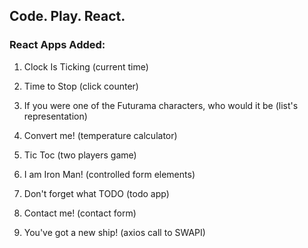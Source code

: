 ## Code. Play. React.

### React Apps Added:

1. Clock Is Ticking (current time)

2. Time to Stop (click counter)

3. If you were one of the Futurama characters, who would it be (list's representation)

4. Convert me! (temperature calculator)

5. Tic Toc (two players game)

6. I am Iron Man! (controlled form elements)

7. Don't forget what TODO (todo app)

8. Contact me! (contact form)

9. You've got a new ship! (axios call to SWAPI)
